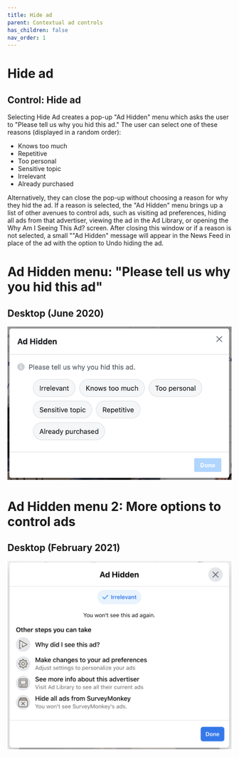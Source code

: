 ```yaml
---
title: Hide ad
parent: Contextual ad controls
has_children: false
nav_order: 1
---
```


# Hide ad

## Control: Hide ad

Selecting Hide Ad creates a pop-up "Ad Hidden" menu which asks the user to "Please tell us why you hid this ad." The user can select one of these reasons (displayed in a random order): 

* Knows too much
* Repetitive
* Too personal
* Sensitive topic
* Irrelevant
* Already purchased
 
Alternatively, they can close the pop-up without choosing a reason for why they hid the ad. If a reason is selected, the "Ad Hidden" menu brings up a list of other avenues to control ads, such as visiting ad preferences, hiding all ads from that advertiser, viewing the ad in the Ad Library, or opening the Why Am I Seeing This Ad? screen. After closing this window or if a reason is not selected, a small ""Ad Hidden" message will appear in the News Feed in place of the ad with the option to Undo hiding the ad.

# Ad Hidden menu: "Please tell us why you hid this ad"

## Desktop (June 2020)
![Ad Hidden menu on desktop with reasons for hiding an ad](contextual/adhidden-0.png)

# Ad Hidden menu 2: More options to control ads

## Desktop (February 2021)
![Ad Hidden menu on desktop after choosing a reason](contextual/adhidden_1.png)
